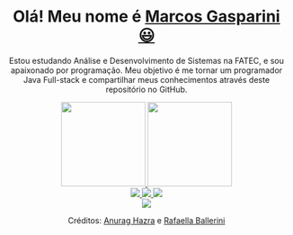 <div align="center">
  <h1>
    Olá! Meu nome é <a href="https://www.linkedin.com/in/marcos-gasparini-97624a218/">Marcos Gasparini😃️</a>
  </h1>
  <p>
    Estou estudando Análise e Desenvolvimento de Sistemas na FATEC, e sou apaixonado por programação. Meu objetivo é me tornar um programador Java Full-stack e compartilhar meus conhecimentos através deste repositório no GitHub.
  </p>
</div>
<div align="center">
  <a href="https://github.com/JunynBoy">
    <img height="150em" src="https://github-readme-stats.vercel.app/api?username=JunynBoy&count_private=true&include_all_commits=true&show_icons=true&theme=dracula&hide_border=false&show_owner=true"/>
    <img height="150em" src="https://github-readme-stats.vercel.app/api/top-langs/?username=duribeiro&theme=dracula&hide_border=false&&layout=compact"/>
  </a>
</div>
<div align="center">
  <a href="https://www.instagram.com/marcosgasparinijunior/" target="_blank">
    <img src="https://img.shields.io/badge/-Instagram-%23E4405F?style=for-the-badge&logo=instagram&logoColor=white" target="_blank">
  </a>
  <a href="https://www.linkedin.com/in/marcos-gasparini-97624a218/" target="_blank">
    <img src="https://img.shields.io/badge/-LinkedIn-%230077B5?style=for-the-badge&logo=linkedin&logoColor=white" target="_blank">
  </a> 
  <a href="marcos.gasparini13@gmail.com">
    <img src="https://img.shields.io/badge/-Gmail-%23333?style=for-the-badge&logo=gmail&logoColor=white" target="_blank">
  </a>
</div>
<div align="center">
  <img src="https://github.com/danielbped/danielbped/blob/output/github-contribution-grid-snake.svg"/>
  <p>Créditos: <a href="https://github.com/anuraghazra/github-readme-stats">Anurag Hazra</a> e <a href="https://github.com/rafaballerini">Rafaella Ballerini</a></p>
</div>

